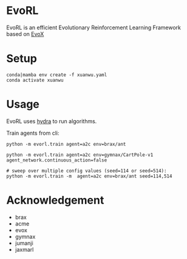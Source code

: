 # EvoRL
EvoRL is an efficient Evolutionary Reinforcement Learning Framework based on [EvoX](https://github.com/EMI-Group/evox)


# Setup
```
conda|mamba env create -f xuanwu.yaml
conda activate xuanwu
```

# Usage

EvoRL uses [hydra](https://hydra.cc/) to run algorithms.

Train agents from cli:
```shell
python -m evorl.train agent=a2c env=brax/ant

python -m evorl.train agent=a2c env=gymnax/CartPole-v1 agent_network.continuous_action=false

# sweep over multiple config values (seed=114 or seed=514):
python -m evorl.train -m  agent=a2c env=brax/ant seed=114,514
```

# Acknowledgement

- brax
- acme
- evox
- gymnax
- jumanji
- jaxmarl
